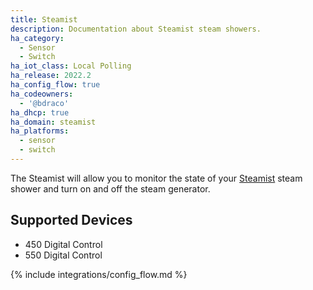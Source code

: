 ```yaml
---
title: Steamist
description: Documentation about Steamist steam showers.
ha_category:
  - Sensor
  - Switch
ha_iot_class: Local Polling
ha_release: 2022.2
ha_config_flow: true
ha_codeowners:
  - '@bdraco'
ha_dhcp: true
ha_domain: steamist
ha_platforms:
  - sensor
  - switch
---
```


The Steamist will allow you to monitor the state of your [Steamist](https://steamist.com/digital-controls/) steam shower and turn on and off the steam generator.

## Supported Devices

- 450 Digital Control
- 550 Digital Control

{% include integrations/config_flow.md %}
